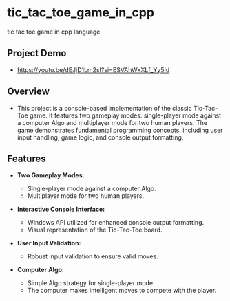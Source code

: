 # tic_tac_toe_game_in_cpp


tic tac toe game in cpp language

## Project Demo 
- https://youtu.be/dEJjD1Lm2sI?si=ESVAhWxXLf_Yy5Id
  
## Overview
- This project is a console-based implementation of the classic Tic-Tac-Toe game. It features two gameplay modes: single-player mode against a computer Algo and multiplayer mode for two human players. The game demonstrates fundamental programming concepts, including user input handling, game logic, and console output formatting.

## Features

- **Two Gameplay Modes:**
  - Single-player mode against a computer Algo.
  - Multiplayer mode for two human players.

- **Interactive Console Interface:**
  - Windows API utilized for enhanced console output formatting.
  - Visual representation of the Tic-Tac-Toe board.

- **User Input Validation:**
  - Robust input validation to ensure valid moves.

- **Computer Algo:**
  - Simple Algo strategy for single-player mode.
  - The computer makes intelligent moves to compete with the player.
